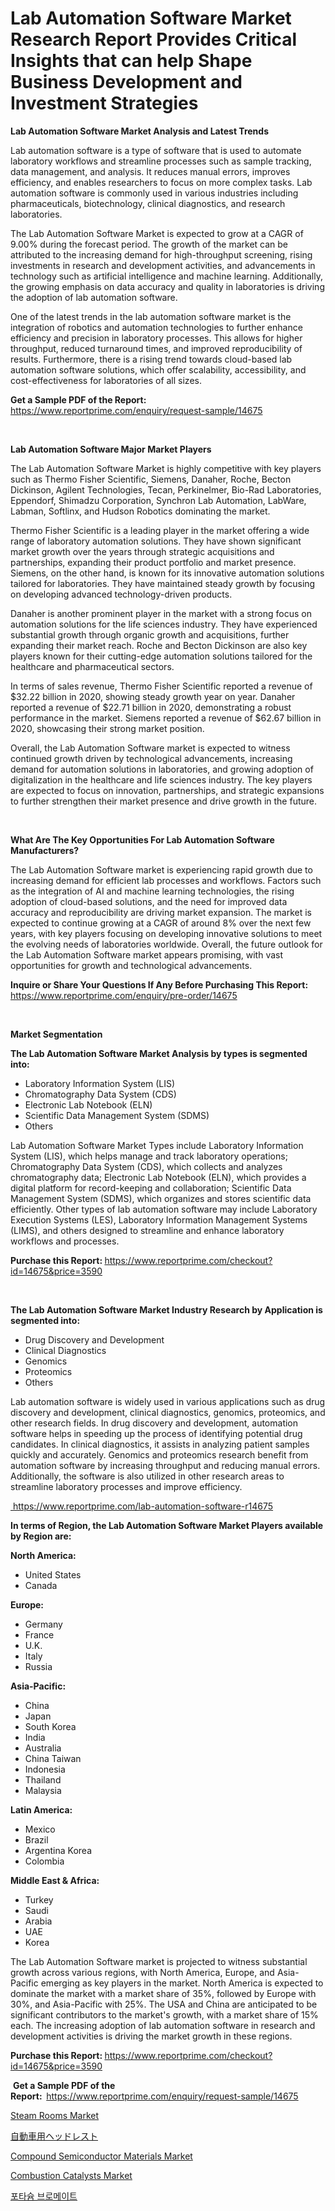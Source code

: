 <p><h1>Lab Automation Software Market Research Report Provides Critical Insights that can help Shape Business Development and Investment Strategies</h1></p><p><strong>Lab Automation Software Market Analysis and Latest Trends</strong></p>
<p><p>Lab automation software is a type of software that is used to automate laboratory workflows and streamline processes such as sample tracking, data management, and analysis. It reduces manual errors, improves efficiency, and enables researchers to focus on more complex tasks. Lab automation software is commonly used in various industries including pharmaceuticals, biotechnology, clinical diagnostics, and research laboratories.</p><p>The Lab Automation Software Market is expected to grow at a CAGR of 9.00% during the forecast period. The growth of the market can be attributed to the increasing demand for high-throughput screening, rising investments in research and development activities, and advancements in technology such as artificial intelligence and machine learning. Additionally, the growing emphasis on data accuracy and quality in laboratories is driving the adoption of lab automation software.</p><p>One of the latest trends in the lab automation software market is the integration of robotics and automation technologies to further enhance efficiency and precision in laboratory processes. This allows for higher throughput, reduced turnaround times, and improved reproducibility of results. Furthermore, there is a rising trend towards cloud-based lab automation software solutions, which offer scalability, accessibility, and cost-effectiveness for laboratories of all sizes.</p></p>
<p><strong>Get a Sample PDF of the Report:&nbsp;</strong> <a href="https://www.reportprime.com/enquiry/request-sample/14675">https://www.reportprime.com/enquiry/request-sample/14675</a></p>
<p>&nbsp;</p>
<p><strong>Lab Automation Software Major Market Players</strong></p>
<p><p>The Lab Automation Software Market is highly competitive with key players such as Thermo Fisher Scientific, Siemens, Danaher, Roche, Becton Dickinson, Agilent Technologies, Tecan, Perkinelmer, Bio-Rad Laboratories, Eppendorf, Shimadzu Corporation, Synchron Lab Automation, LabWare, Labman, Softlinx, and Hudson Robotics dominating the market.</p><p>Thermo Fisher Scientific is a leading player in the market offering a wide range of laboratory automation solutions. They have shown significant market growth over the years through strategic acquisitions and partnerships, expanding their product portfolio and market presence. Siemens, on the other hand, is known for its innovative automation solutions tailored for laboratories. They have maintained steady growth by focusing on developing advanced technology-driven products.</p><p>Danaher is another prominent player in the market with a strong focus on automation solutions for the life sciences industry. They have experienced substantial growth through organic growth and acquisitions, further expanding their market reach. Roche and Becton Dickinson are also key players known for their cutting-edge automation solutions tailored for the healthcare and pharmaceutical sectors.</p><p>In terms of sales revenue, Thermo Fisher Scientific reported a revenue of $32.22 billion in 2020, showing steady growth year on year. Danaher reported a revenue of $22.71 billion in 2020, demonstrating a robust performance in the market. Siemens reported a revenue of $62.67 billion in 2020, showcasing their strong market position.</p><p>Overall, the Lab Automation Software market is expected to witness continued growth driven by technological advancements, increasing demand for automation solutions in laboratories, and growing adoption of digitalization in the healthcare and life sciences industry. The key players are expected to focus on innovation, partnerships, and strategic expansions to further strengthen their market presence and drive growth in the future.</p></p>
<p>&nbsp;</p>
<p><strong>What Are The Key Opportunities For Lab Automation Software Manufacturers?</strong></p>
<p><p>The Lab Automation Software market is experiencing rapid growth due to increasing demand for efficient lab processes and workflows. Factors such as the integration of AI and machine learning technologies, the rising adoption of cloud-based solutions, and the need for improved data accuracy and reproducibility are driving market expansion. The market is expected to continue growing at a CAGR of around 8% over the next few years, with key players focusing on developing innovative solutions to meet the evolving needs of laboratories worldwide. Overall, the future outlook for the Lab Automation Software market appears promising, with vast opportunities for growth and technological advancements.</p></p>
<p><strong>Inquire or Share Your Questions If Any Before Purchasing This Report:</strong> <a href="https://www.reportprime.com/enquiry/pre-order/14675">https://www.reportprime.com/enquiry/pre-order/14675</a></p>
<p>&nbsp;</p>
<p><strong>Market Segmentation</strong></p>
<p><strong>The Lab Automation Software Market Analysis by types is segmented into:</strong></p>
<p><ul><li>Laboratory Information System (LIS)</li><li>Chromatography Data System (CDS)</li><li>Electronic Lab Notebook (ELN)</li><li>Scientific Data Management System (SDMS)</li><li>Others</li></ul></p>
<p><p>Lab Automation Software Market Types include Laboratory Information System (LIS), which helps manage and track laboratory operations; Chromatography Data System (CDS), which collects and analyzes chromatography data; Electronic Lab Notebook (ELN), which provides a digital platform for record-keeping and collaboration; Scientific Data Management System (SDMS), which organizes and stores scientific data efficiently. Other types of lab automation software may include Laboratory Execution Systems (LES), Laboratory Information Management Systems (LIMS), and others designed to streamline and enhance laboratory workflows and processes.</p></p>
<p><strong>Purchase this Report:&nbsp;</strong><a href="https://www.reportprime.com/checkout?id=14675&price=3590">https://www.reportprime.com/checkout?id=14675&price=3590</a></p>
<p>&nbsp;</p>
<p><strong>The Lab Automation Software Market Industry Research by Application is segmented into:</strong></p>
<p><ul><li>Drug Discovery and Development</li><li>Clinical Diagnostics</li><li>Genomics</li><li>Proteomics</li><li>Others</li></ul></p>
<p><p>Lab automation software is widely used in various applications such as drug discovery and development, clinical diagnostics, genomics, proteomics, and other research fields. In drug discovery and development, automation software helps in speeding up the process of identifying potential drug candidates. In clinical diagnostics, it assists in analyzing patient samples quickly and accurately. Genomics and proteomics research benefit from automation software by increasing throughput and reducing manual errors. Additionally, the software is also utilized in other research areas to streamline laboratory processes and improve efficiency.</p></p>
<p><a href="https://www.reportprime.com/lab-automation-software-r14675">&nbsp;https://www.reportprime.com/lab-automation-software-r14675</a></p>
<p><strong>In terms of Region, the Lab Automation Software Market Players available by Region are:</strong></p>
<p>
    <p> <strong> North America: </strong>
        <ul>
            <li>United States</li>
            <li>Canada</li>
        </ul>
        </p> 
    <p> <strong> Europe: </strong>
        <ul>
            <li>Germany</li>
            <li>France</li>
            <li>U.K.</li>
            <li>Italy</li>
            <li>Russia</li>
        </ul>
        </p> 
    <p> <strong> Asia-Pacific: </strong>
        <ul>
            <li>China</li>
            <li>Japan</li>
            <li>South Korea</li>
            <li>India</li>
            <li>Australia</li>
            <li>China Taiwan</li>
            <li>Indonesia</li>
            <li>Thailand</li>
            <li>Malaysia</li>
        </ul>
        </p> 
    <p> <strong> Latin America: </strong>
        <ul>
            <li>Mexico</li>
            <li>Brazil</li>
            <li>Argentina Korea</li>
            <li>Colombia</li>
        </ul>
        </p> 
    <p> <strong> Middle East & Africa: </strong>
        <ul>
            <li>Turkey</li>
            <li>Saudi</li>
            <li>Arabia</li>
            <li>UAE</li>
            <li>Korea</li>
        </ul>
    </p>
    </p>
<p><p>The Lab Automation Software market is projected to witness substantial growth across various regions, with North America, Europe, and Asia-Pacific emerging as key players in the market. North America is expected to dominate the market with a market share of 35%, followed by Europe with 30%, and Asia-Pacific with 25%. The USA and China are anticipated to be significant contributors to the market's growth, with a market share of 15% each. The increasing adoption of lab automation software in research and development activities is driving the market growth in these regions.</p></p>
<p><strong>Purchase this Report: </strong><a href="https://www.reportprime.com/checkout?id=14675&price=3590">https://www.reportprime.com/checkout?id=14675&price=3590</a></p>
<p>&nbsp;<strong>Get a Sample PDF of the Report:&nbsp;&nbsp;</strong><a href="https://www.reportprime.com/enquiry/request-sample/14675">https://www.reportprime.com/enquiry/request-sample/14675</a></p>
<p><strong></strong></p>
<p><p><a href="https://www.linkedin.com/pulse/steam-rooms-market-furnishes-information-share-trends-7ajte?trackingId=894ksoKwZp8uR0%2BoajKsMg%3D%3D">Steam Rooms Market</a></p><p><a href="https://github.com/ihabdkwlxs948/Market-Research-Report-List-1/blob/main/626034625542.md">自動車用ヘッドレスト</a></p><p><a href="https://issuu.com/reportprime-2/docs/compound-semiconductor-materials-market-size-2030.">Compound Semiconductor Materials Market</a></p><p><a href="https://issuu.com/reportprime-2/docs/combustion-catalysts-market-size-2030.pptx">Combustion Catalysts Market</a></p><p><a href="https://github.com/Hubertstyenger6685/Market-Research-Report-List-1/blob/main/214495923229.md">포타슘 브로메이트</a></p></p>